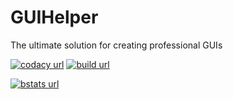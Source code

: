 # GUIHelper
The ultimate solution for creating professional GUIs   

[![codacy url][codacy badge]][codacy url] [![build url][build badge]][build url]

[![bstats url][bstats signature]][bstats url]

[build url]: https://github.com/iGabyTM/GUIHelper/actions/workflows/build.yml
[build badge]: https://github.com/iGabyTM/GUIHelper/actions/workflows/build.yml/badge.svg

[bstats url]: https://bstats.org/plugin/bukkit/GUIHelper/5497
[bstats signature]: https://bstats.org/signatures/bukkit/GUIHelper.svg

[codacy badge]: https://app.codacy.com/project/badge/Grade/ee53a682429d40998cdbe5b45c62702f
[codacy url]: https://www.codacy.com/gh/iGabyTM/GUIHelper/dashboard?utm_source=github.com&amp;utm_medium=referral&amp;utm_content=iGabyTM/GUIHelper&amp;utm_campaign=Badge_Grade